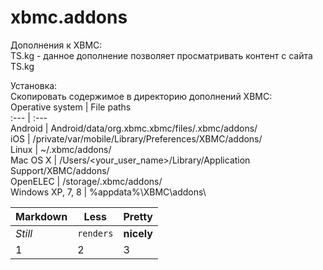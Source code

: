 xbmc.addons
===========

Дополнения к XBMC:  
TS.kg - данное дополнение позволяет просматривать контент с сайта TS.kg  

Установка:  
Скопировать содержимое в директорию дополнений XBMC:  
Operative system | File paths  
:--- | :---  
Android | Android/data/org.xbmc.xbmc/files/.xbmc/addons/  
iOS | /private/var/mobile/Library/Preferences/XBMC/addons/  
Linux | ~/.xbmc/addons/  
Mac OS X | /Users/<your_user_name>/Library/Application Support/XBMC/addons/  
OpenELEC | /storage/.xbmc/addons/  
Windows XP, 7, 8 | %appdata%\XBMC\addons\  


Markdown | Less | Pretty  
--- | --- | ---  
*Still* | `renders` | **nicely**  
1 | 2 | 3  
